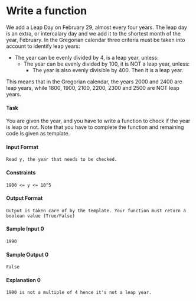 # Write a function
We add a Leap Day on February 29, almost every four years. The leap day is an extra, or intercalary day
and we add it to the shortest month of the year, February.
In the Gregorian calendar three criteria must be taken into account to identify leap years:

* The year can be evenly divided by 4, is a leap year, unless:
    * The year can be evenly divided by 100, it is NOT a leap year, unless:
        * The year is also evenly divisible by 400. Then it is a leap year.

This means that in the Gregorian calendar, the years 2000 and 2400 are leap years, while 1800, 1900,
2100, 2200, 2300 and 2500 are NOT leap years.

#### Task
You are given the year, and you have to write a function to check if the year is leap or not.
Note that you have to complete the function and remaining code is given as template.

#### Input Format
    Read y, the year that needs to be checked.

#### Constraints
    1900 <= y <= 10^5

#### Output Format
    Output is taken care of by the template. Your function must return a boolean value (True/False)

#### Sample Input 0
    1990

#### Sample Output 0
    False

#### Explanation 0
    1990 is not a multiple of 4 hence it's not a leap year.